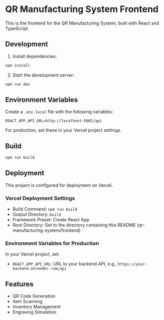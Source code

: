 # QR Manufacturing System Frontend

This is the frontend for the QR Manufacturing System, built with React and TypeScript.

## Development

1. Install dependencies:
```bash
npm install
```

2. Start the development server:
```bash
npm run dev
```

## Environment Variables

Create a `.env.local` file with the following variables:
```
REACT_APP_API_URL=http://localhost:5002/api
```

For production, set these in your Vercel project settings.

## Build

```bash
npm run build
```

## Deployment

This project is configured for deployment on Vercel.

### Vercel Deployment Settings

- Build Command: `npm run build`
- Output Directory: `build` 
- Framework Preset: Create React App
- Root Directory: Set to the directory containing this README (qr-manufacturing-system/frontend)

### Environment Variables for Production

In your Vercel project, set:
- `REACT_APP_API_URL`: URL to your backend API, e.g., `https://your-backend.onrender.com/api`

## Features

- QR Code Generation
- Item Scanning
- Inventory Management
- Engraving Simulation